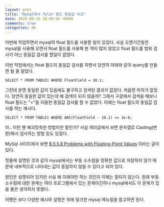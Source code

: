 ```yaml
---
layout: post
title: "MySql에서 folat 필드 동일값 비교"
date: 2015-09-16 18:09:56 +0900
comments: true
categories: db
---
```

이번에 작업하면서 mysql의 float 필드를 사용할 일이 있었다. 사실 오랜기간동안 mysql을 사용해 오면서 float 필드를 사용해 본 적이 많지 않았고 float 필드를 범위 검사가 아닌 동일값 검사를 할일이 없었다.

이번 작업에서는 float 필드의 동일값 검사를 하면서 당연히 아래와 같이 query를 만들면 될 줄 알았다.

```mysql
SELECT * FROM TABLE1 WHERE FloatField = 10.1;
```

그런데 분명 동일한 값이 있음에도 불구하고 검색된 결과가 없었다. 처음엔 어의가 없었다. 당연히 동일한 값이 있는데 왜 검색이 되지 않을까?
그래서 구글에서 검색을 해보니 float 필드는 "="을 이용한 동일값 검사를 할 수 없었다. 아래는 float 필드의 동일값 검사를 하는 예시다.

```mysql
SELECT * FROM TABLE1 WHERE ABS(FloatField - 10.1) <= 1e-6;
```

아.. 이런 웬 해괴망측한 방법이란 말인가? 사실 여러글에서 보면 문자열로 Casting(변환)해서 검사하는 방법 등도 있었다.

MySql 사이트에서 보면 [B.5.5.8 Problems with Floating-Point Values](https://dev.mysql.com/doc/refman/5.0/en/problems-with-float.html) 이라는 글이 있다.

첫줄에 설명된 것과 같이 mysql에서는 부동 소수점을 정확한 값으로 저장하지 않기 때문에 내부적으로 나타내는 값이 동일하지 않을 수 있다고 되어 있다.

원인은 설명되어 있지만 사실 왜 이래야만 하는 것인지 이해는 잘되지 않는다. 원래 부동 소수점에 대한 문제는 여러 프로그램에서 있는 문제이긴하나 mysql에서도 이 문제가 있을 줄은 생각하지 못했다.

어쨌든 보다 다양한 예시와 설명은 위에 링크한 mysql 메뉴얼을 참고하면 된다.